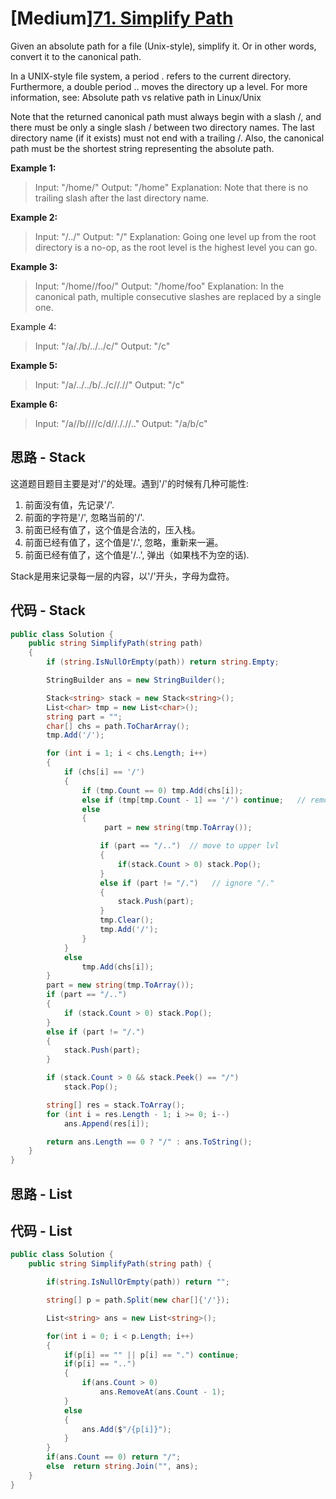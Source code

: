 # [Medium][71. Simplify Path](https://leetcode-cn.com/problems/simplify-path/)

Given an absolute path for a file (Unix-style), simplify it. Or in other words, convert it to the canonical path.

In a UNIX-style file system, a period . refers to the current directory. Furthermore, a double period .. moves the directory up a level. For more information, see: Absolute path vs relative path in Linux/Unix

Note that the returned canonical path must always begin with a slash /, and there must be only a single slash / between two directory names. The last directory name (if it exists) must not end with a trailing /. Also, the canonical path must be the shortest string representing the absolute path.

**Example 1:**

> Input: "/home/"
> Output: "/home"
> Explanation: Note that there is no trailing slash after the last directory name.

**Example 2:**

> Input: "/../"
> Output: "/"
> Explanation: Going one level up from the root directory is a no-op, as the root level is the highest level you can go.

**Example 3:**

> Input: "/home//foo/"
> Output: "/home/foo"
> Explanation: In the canonical path, multiple consecutive slashes are replaced by a single one.

Example 4:

> Input: "/a/./b/../../c/"
> Output: "/c"

**Example 5:**

> Input: "/a/../../b/../c//.//"
> Output: "/c"

**Example 6:**

> Input: "/a//b////c/d//././/.."
> Output: "/a/b/c"

## 思路 - Stack

这道题目题目主要是对'/'的处理。遇到'/'的时候有几种可能性:

1. 前面没有值，先记录'/'.
2. 前面的字符是'/', 忽略当前的'/'.
3. 前面已经有值了，这个值是合法的，压入栈。
4. 前面已经有值了，这个值是'/.', 忽略，重新来一遍。
5. 前面已经有值了，这个值是'/..', 弹出（如果栈不为空的话).

Stack是用来记录每一层的内容，以'/'开头，字母为盘符。

## 代码 - Stack

```csharp
public class Solution {
    public string SimplifyPath(string path)
    {
        if (string.IsNullOrEmpty(path)) return string.Empty;

        StringBuilder ans = new StringBuilder();

        Stack<string> stack = new Stack<string>();
        List<char> tmp = new List<char>();
        string part = "";
        char[] chs = path.ToCharArray();
        tmp.Add('/');

        for (int i = 1; i < chs.Length; i++)
        {
            if (chs[i] == '/')
            {
                if (tmp.Count == 0) tmp.Add(chs[i]);
                else if (tmp[tmp.Count - 1] == '/') continue;   // remove duplicate "//"
                else
                {
                     part = new string(tmp.ToArray());

                    if (part == "/..")  // move to upper lvl
                    {
                        if(stack.Count > 0) stack.Pop();
                    }
                    else if (part != "/.")   // ignore "/."
                    {
                        stack.Push(part);
                    }
                    tmp.Clear();
                    tmp.Add('/');
                }
            }
            else
                tmp.Add(chs[i]);
        }
        part = new string(tmp.ToArray());
        if (part == "/..")
        {
            if (stack.Count > 0) stack.Pop();
        }
        else if (part != "/.")
        {
            stack.Push(part);
        }

        if (stack.Count > 0 && stack.Peek() == "/")
            stack.Pop();

        string[] res = stack.ToArray();
        for (int i = res.Length - 1; i >= 0; i--)
            ans.Append(res[i]);

        return ans.Length == 0 ? "/" : ans.ToString();
    }
}
```

## 思路 - List

## 代码 - List

```csharp
public class Solution {
    public string SimplifyPath(string path) {

        if(string.IsNullOrEmpty(path)) return "";

        string[] p = path.Split(new char[]{'/'});

        List<string> ans = new List<string>();

        for(int i = 0; i < p.Length; i++)
        {
            if(p[i] == "" || p[i] == ".") continue;
            if(p[i] == "..")
            {
                if(ans.Count > 0)
                    ans.RemoveAt(ans.Count - 1);
            }
            else
            {
                ans.Add($"/{p[i]}");
            }
        }
        if(ans.Count == 0) return "/";
        else  return string.Join("", ans);
    }
}
```
